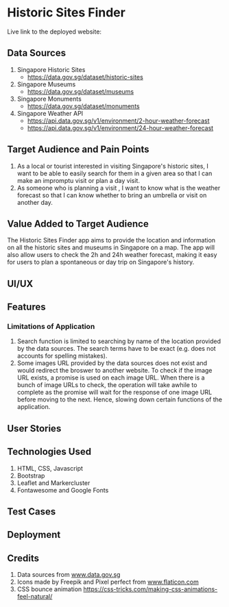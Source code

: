 # Historic Sites Finder
Live link to the deployed website: 

## Data Sources
1. Singapore Historic Sites 
    - https://data.gov.sg/dataset/historic-sites
2. Singapore Museums 
    - https://data.gov.sg/dataset/museums
3. Singapore Monuments 
    - https://data.gov.sg/dataset/monuments
4. Singapore Weather API 
    - https://api.data.gov.sg/v1/environment/2-hour-weather-forecast 
    - https://api.data.gov.sg/v1/environment/24-hour-weather-forecast

## Target Audience and Pain Points
1. As a local or tourist interested in visiting Singapore's historic sites, I want to be able to easily search for them in a given area so that I can make an impromptu visit or plan a day visit.
2. As someone who is planning a visit , I want to know what is the weather forecast so that I can know whether to bring an umbrella or visit on another day.
 
## Value Added to Target Audience
The Historic Sites Finder app aims to provide the location and information on all the historic sites and museums in Singapore on a map. The app will also allow users to check the 2h and 24h weather forecast, making it easy for users to plan a spontaneous or day trip on Singapore's history.

## UI/UX

## Features
### Limitations of Application
1. Search function is limited to searching by name of the location provided by the data sources. The search terms have to be exact (e.g. does not accounts for spelling mistakes).
2. Some images URL provided by the data sources does not exist and would redirect the broswer to another website. To check if the image URL exists, a promise is used on each image URL. When there is a bunch of image URLs to check, the operation will take awhile to complete as the promise will wait for the response of one image URL before moving to the next. Hence, slowing down certain functions of the application.

## User Stories

## Technologies Used
1. HTML, CSS, Javascript
2. Bootstrap
3. Leaflet and Markercluster
4. Fontawesome and Google Fonts

## Test Cases

## Deployment

## Credits
1. Data sources from www.data.gov.sg
2. Icons made by Freepik and Pixel perfect from www.flaticon.com
3. CSS bounce animation https://css-tricks.com/making-css-animations-feel-natural/